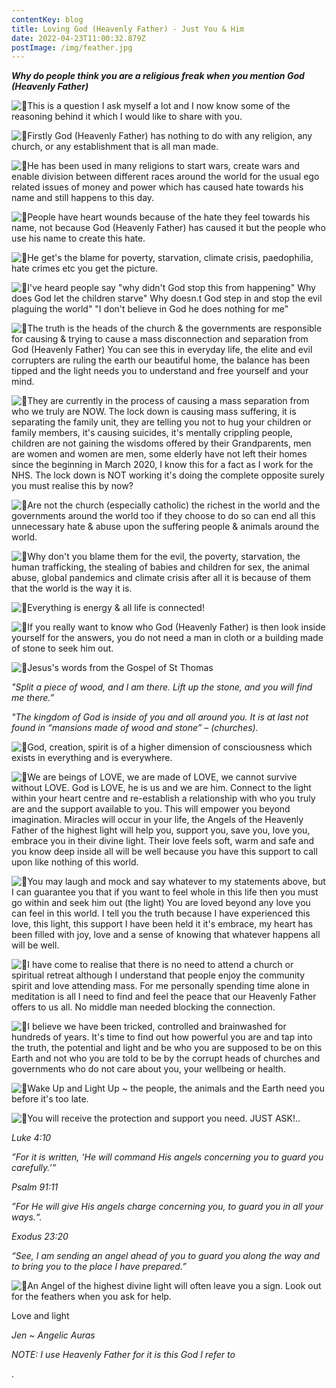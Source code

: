 ```yaml
---
contentKey: blog
title: Loving God (Heavenly Father) - Just You & Him
date: 2022-04-23T11:00:32.879Z
postImage: /img/feather.jpg
---
```

<!--StartFragment-->

***Why do people think you are a religious freak when you mention God (Heavenly Father)***

![🦋](https://static.xx.fbcdn.net/images/emoji.php/v9/tbb/1/16/1f98b.png)This is a question I ask myself a lot and I now know some of the reasoning behind it which I would like to share with you.

![🦋](https://static.xx.fbcdn.net/images/emoji.php/v9/tbb/1/16/1f98b.png)Firstly God (Heavenly Father) has nothing to do with any religion, any church, or any establishment that is all man made.

![🦋](https://static.xx.fbcdn.net/images/emoji.php/v9/tbb/1/16/1f98b.png)He has been used in many religions to start wars, create wars and enable division between different races around the world for the usual ego related issues of money and power which has caused hate towards his name and still happens to this day.

![🦋](https://static.xx.fbcdn.net/images/emoji.php/v9/tbb/1/16/1f98b.png)People have heart wounds because of the hate they feel towards his name, not because God (Heavenly Father) has caused it but the people who use his name to create this hate.

![🦋](https://static.xx.fbcdn.net/images/emoji.php/v9/tbb/1/16/1f98b.png)He get's the blame for poverty, starvation, climate crisis, paedophilia, hate crimes etc you get the picture.

![🦋](https://static.xx.fbcdn.net/images/emoji.php/v9/tbb/1/16/1f98b.png)I've heard people say "why didn't God stop this from happening" Why does God let the children starve" Why doesn.t God step in and stop the evil plaguing the world" "I don't believe in God he does nothing for me"

![🦋](https://static.xx.fbcdn.net/images/emoji.php/v9/tbb/1/16/1f98b.png)The truth is the heads of the church & the governments are responsible for causing & trying to cause a mass disconnection and separation from God (Heavenly Father) You can see this in everyday life, the elite and evil corrupters are ruling the earth our beautiful home, the balance has been tipped and the light needs you to understand and free yourself and your mind.

![🦋](https://static.xx.fbcdn.net/images/emoji.php/v9/tbb/1/16/1f98b.png)They are currently in the process of causing a mass separation from who we truly are NOW. The lock down is causing mass suffering, it is separating the family unit, they are telling you not to hug your children or family members, it's causing suicides, it's mentally crippling people, children are not gaining the wisdoms offered by their Grandparents, men are women and women are men, some elderly have not left their homes since the beginning in March 2020, I know this for a fact as I work for the NHS. The lock down is NOT working it's doing the complete opposite surely you must realise this by now?

![🦋](https://static.xx.fbcdn.net/images/emoji.php/v9/tbb/1/16/1f98b.png)Are not the church (especially catholic) the richest in the world and the governments around the world too if they choose to do so can end all this unnecessary hate & abuse upon the suffering people & animals around the world.

![🦋](https://static.xx.fbcdn.net/images/emoji.php/v9/tbb/1/16/1f98b.png)Why don't you blame them for the evil, the poverty, starvation, the human trafficking, the stealing of babies and children for sex, the animal abuse, global pandemics and climate crisis after all it is because of them that the world is the way it is.

![🦋](https://static.xx.fbcdn.net/images/emoji.php/v9/tbb/1/16/1f98b.png)Everything is energy & all life is connected!

![🦋](https://static.xx.fbcdn.net/images/emoji.php/v9/tbb/1/16/1f98b.png)If you really want to know who God (Heavenly Father) is then look inside yourself for the answers, you do not need a man in cloth or a building made of stone to seek him out.

![🦋](https://static.xx.fbcdn.net/images/emoji.php/v9/tbb/1/16/1f98b.png)Jesus's words from the Gospel of St Thomas

*"Split a piece of wood, and I am there. Lift up the stone, and you will find me there.”*

*"The kingdom of God is inside of you and all around you. It is at last not found in “mansions made of wood and stone” – (churches).*

![🦋](https://static.xx.fbcdn.net/images/emoji.php/v9/tbb/1/16/1f98b.png)God, creation, spirit is of a higher dimension of consciousness which exists in everything and is everywhere.

![🦋](https://static.xx.fbcdn.net/images/emoji.php/v9/tbb/1/16/1f98b.png)We are beings of LOVE, we are made of LOVE, we cannot survive without LOVE. God is LOVE, he is us and we are him. Connect to the light within your heart centre and re-establish a relationship with who you truly are and the support available to you. This will empower you beyond imagination. Miracles will occur in your life, the Angels of the Heavenly Father of the highest light will help you, support you, save you, love you, embrace you in their divine light. Their love feels soft, warm and safe and you know deep inside all will be well because you have this support to call upon like nothing of this world.

![🦋](https://static.xx.fbcdn.net/images/emoji.php/v9/tbb/1/16/1f98b.png)You may laugh and mock and say whatever to my statements above, but I can guarantee you that if you want to feel whole in this life then you must go within and seek him out (the light) You are loved beyond any love you can feel in this world. I tell you the truth because I have experienced this love, this light, this support I have been held it it's embrace, my heart has been filled with joy, love and a sense of knowing that whatever happens all will be well.

![🦋](https://static.xx.fbcdn.net/images/emoji.php/v9/tbb/1/16/1f98b.png)I have come to realise that there is no need to attend a church or spiritual retreat although I understand that people enjoy the community spirit and love attending mass.  For me personally spending time alone in meditation is all I need to find and feel the peace that our Heavenly Father offers to us all.  No middle man needed blocking the connection.  

![🦋](https://static.xx.fbcdn.net/images/emoji.php/v9/tbb/1/16/1f98b.png)I believe we have been tricked, controlled and brainwashed for hundreds of years. It's time to find out how powerful you are and tap into the truth, the potential and light and be who you are supposed to be on this Earth and not who you are told to be by the corrupt heads of churches and governments who do not care about you, your wellbeing or health.

![🦋](https://static.xx.fbcdn.net/images/emoji.php/v9/tbb/1/16/1f98b.png)Wake Up and Light Up ~ the people, the animals and the Earth need you before it's too late.

![🦋](https://static.xx.fbcdn.net/images/emoji.php/v9/tbb/1/16/1f98b.png)You will receive the protection and support you need. JUST ASK!..

*Luke 4:10*

*”For it is written, ‘He will command His angels concerning you to guard you carefully.’”*

*Psalm 91:11*

*”For He will give His angels charge concerning you, to guard you in all your ways.“.*

*Exodus 23:20*

*“See, I am sending an angel ahead of you to guard you along the way and to bring you to the place I have prepared.”*

![🦋](https://static.xx.fbcdn.net/images/emoji.php/v9/tbb/1/16/1f98b.png)An Angel of the highest divine light will often leave you a sign. Look out for the feathers when you ask for help.

Love and light

*Jen ~ Angelic Auras*

*NOTE:  I use Heavenly Father for it is this God I refer to*

.

<!--EndFragment-->